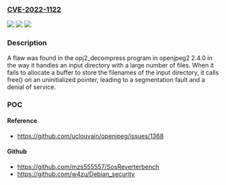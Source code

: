 ### [CVE-2022-1122](https://cve.mitre.org/cgi-bin/cvename.cgi?name=CVE-2022-1122)
![](https://img.shields.io/static/v1?label=Product&message=openjpeg2&color=blue)
![](https://img.shields.io/static/v1?label=Version&message=%3D%20openjpeg2%20version%202.4.0%20and%20prior%20&color=brighgreen)
![](https://img.shields.io/static/v1?label=Vulnerability&message=CWE-665-%3ECWE-824&color=brighgreen)

### Description

A flaw was found in the opj2_decompress program in openjpeg2 2.4.0 in the way it handles an input directory with a large number of files. When it fails to allocate a buffer to store the filenames of the input directory, it calls free() on an uninitialized pointer, leading to a segmentation fault and a denial of service.

### POC

#### Reference
- https://github.com/uclouvain/openjpeg/issues/1368

#### Github
- https://github.com/mzs555557/SosReverterbench
- https://github.com/w4zu/Debian_security

